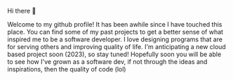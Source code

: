 Hi there 👋

Welcome to my github profile! It has been awhile since I have touched this place. You can find some of my past projects to get a better sense of what inspired me to be a software developer. I love designing programs that are for serving others and improving quality of life. I'm anticipating a new cloud based project soon (2023), so stay tuned! Hopefully soon you will be able to see how I've grown as a software dev, if not through the ideas and inspirations, then the quality of code (lol)
